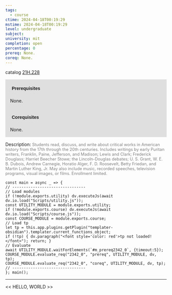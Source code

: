 ```yaml
---
tags:
  - course
ctime: 2024-04-18T00:19:29
mstime: 2024-04-18T00:19:29
level: undergraduate
subject: 
university: mit
completion: open
percentage: 0
prereq: None.
coreq: None.
---
```


catalog [21H.228](http://student.mit.edu/catalog/m21Ha.html#21H.228)

<span style="display: block; padding: 15px; background-color: rgb(100, 100, 100, 0.2);"><font id="m_prereq2342_0" style="display: block; font-family: Arial, sans-serif; font-weight: bold; padding: 5px">Prerequisites</font><br><span id="prereq2342_0">None.</span></span>
<span style="display: block; padding: 15px; background-color: rgb(100, 100, 100, 0.2);"><font id="m_coreq2342_0" style="display: block; font-family: Arial, sans-serif; font-weight: bold; padding: 5px">Corequisites</font><br><span id="coreq2342_0">None.</span></span>

<font style="">Description:</font>
<font style="color: grey; font-size: 0.8rem;">Students read, discuss, and write about critical works in American history from the 17th through the 20th centuries. Includes writings by early Puritan writers, Franklin, Paine, Jefferson, and Madison; Lewis and Clark; Frederick Douglass; Harriet Beecher Stowe; the Lincoln-Douglas debates; U. S. Grant, W. E. B. Dubois, Andrew Carnegie, Horatio Alger, F. D. Roosevelt, Betty Friedan, and Martin Luther King, Jr. May also include music, recorded speeches, television programs, visual images, or films. Enrollment limited.</font>

```dataviewjs
const main = async _ => {
// --------------------------------
// Load modules
if (!module.exports.utility) dv.executeJs(await dv.io.load("Scripts/utility.js"));
const UTILITY_MODULE = module.exports.utility;
if (!module.exports.course) dv.executeJs(await dv.io.load("Scripts/course.js"));
const COURSE_MODULE = module.exports.course;
// Load tp
let tp = this.app.plugins.getPlugin("templater-obsidian").templater.current_functions_object;
if (!tp) { dv.paragraph("<font style='color: red'>tp not loaded!</font>"); return; }
// Evaluate
await UTILITY_MODULE.waitForElements(`#m_prereq2342_0`, {timeout:5});
COURSE_MODULE.evaluate_req("2342_0", "prereq", UTILITY_MODULE, dv, tp);
COURSE_MODULE.evaluate_req("2342_0", "coreq", UTILITY_MODULE, dv, tp);
// --------------------------------
}; main();
```

---

<< HELLO, WORLD >>

